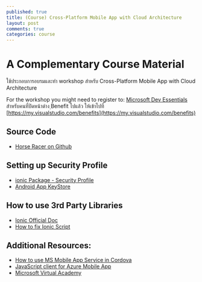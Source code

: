 ```yaml
---
published: true
title: (Course) Cross-Platform Mobile App with Cloud Architecture
layout: post
comments: true
categories: course
---
```


# A Complementary Course Material
ใช้ประกอบการอบรมและทำ workshop สำหรับ Cross-Platform Mobile App with Cloud Architecture

<!-- break -->

For the workshop you might need to register to: [Microsoft Dev Essentials](http://aka.ms/vsdevhelp)
สำหรับคนที่ปิดหน้าต่าง ฺBenefit ไปแล้ว ให้เข้าไปที่ [https://my.visualstudio.com/benefits](https://my.visualstudio.com/benefits)

## Source Code
* [Horse Racer on Github](https://github.com/horseracer/cross-platform-with-cloud)

## Setting up Security Profile
* [ionic Package - Security Profile](http://docs.ionic.io/services/profiles/)
* [Android App KeyStore](http://docs.ionic.io/services/profiles/#android-app-keystore)

## How to use 3rd Party Libraries
* [Ionic Official Doc](http://ionicframework.com/docs/v2/resources/third-party-libs/)
* [How to fix Ionic Script](https://github.com/driftyco/ionic-app-scripts/issues/389)

## Additional Resources:
* [How to use MS Mobile App Service in Cordova](https://docs.microsoft.com/en-us/azure/app-service-mobile/app-service-mobile-cordova-how-to-use-client-library)
* [JavaScript client for Azure Mobile App](https://github.com/azure/azure-mobile-apps-js-client/tree/cordova-2.0.0-rc1)
* [Microsoft Virtual Academy](https://mva.microsoft.com/)
